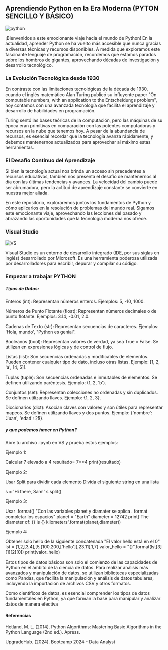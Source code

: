 ## Aprendiendo Python en la Era Moderna (PYTON SENCILLO Y BÁSICO)

![python](https://github.com/AleDV89/PYTHON_BASIC/blob/main/python.png)

¡Bienvenidos a este emocionante viaje hacia el mundo de Python! En la actualidad, aprender Python se ha vuelto más accesible que nunca gracias a diversas técnicas y recursos disponibles. A medida que exploramos este fascinante lenguaje de programación, recordemos que estamos parados sobre los hombros de gigantes, aprovechando décadas de investigación y desarrollo tecnológico.

### La Evolución Tecnológica desde 1930
En contraste con las limitaciones tecnológicas de la década de 1930, cuando el inglés matemático Alan Turing publicó su influyente paper "On computable numbers, with an application to the Entscheidungs problem", hoy contamos con una avanzada tecnología que facilita el aprendizaje y desarrollo de habilidades en programación.

Turing sentó las bases teóricas de la computación, pero las máquinas de su época eran primitivas en comparación con las potentes computadoras y recursos en la nube que tenemos hoy. A pesar de la abundancia de recursos, es esencial recordar que la tecnología avanza rápidamente, y debemos mantenernos actualizados para aprovechar al máximo estas herramientas.

 ### El Desafío Continuo del Aprendizaje

 Si bien la tecnología actual nos brinda un acceso sin precedentes a recursos educativos, también nos presenta el desafío de mantenernos al día con las últimas tendencias y avances. La velocidad del cambio puede ser abrumadora, pero la actitud de aprendizaje constante se convierte en nuestra mejor aliada.

En este repositorio, exploraremos juntos los fundamentos de Python y cómo aplicarlos en la resolución de problemas del mundo real. Sigamos este emocionante viaje, aprovechando las lecciones del pasado y abrazando las oportunidades que la tecnología moderna nos ofrece.


### Visual Studio


![VS]("C:\Users\alede\Desktop\bootcamp\REPOSITORIOS\PYTHON_THE_BASIC\vs.png")


Visual Studio es un entorno de desarrollo integrado (IDE, por sus siglas en inglés) desarrollado por Microsoft. Es una herramienta poderosa utilizada por desarrolladores para escribir, depurar y compilar su código.

### Empezar a trabajar PYTHON

##### Tipos de Datos:

Enteros (int): Representan números enteros. Ejemplos: 5, -10, 1000.


Números de Punto Flotante (float): Representan números decimales o de punto flotante. Ejemplos: 3.14, -0.01, 2.0.

Cadenas de Texto (str): Representan secuencias de caracteres. Ejemplos: 'Hola, mundo', "Python es genial".

Booleanos (bool): Representan valores de verdad, ya sea True o False. Se utilizan en expresiones lógicas y de control de flujo.

Listas (list): Son secuencias ordenadas y modificables de elementos. Pueden contener cualquier tipo de dato, incluso otras listas. Ejemplo: [1, 2, 'a', [4, 5]].

Tuplas (tuple): Son secuencias ordenadas e inmutables de elementos. Se definen utilizando paréntesis. Ejemplo: (1, 2, 'b').

Conjuntos (set): Representan colecciones no ordenadas y sin duplicados. Se definen utilizando llaves. Ejemplo: {1, 2, 3}.

Diccionarios (dict): Asocian claves con valores y son útiles para representar mapeos. Se definen utilizando llaves y dos puntos. Ejemplo: {'nombre': 'Juan', 'edad': 25}.

##### y que podemos hacer en Python? 

Abre tu archivo .ipynb en VS y prueba estos ejemplos: 


Ejemplo 1: 

Calcular 7 elevado a 4
resultado= 7**4 print(resultado)

Ejemplo 2: 

Usar Split para dividir cada elemento
Divida el siguiente string en una lista

s = 'Hi there, Sam!' s.split()

Ejemplo 3:

Usar .format()
"Con las variables planet y diamater se aplica . format completar los espacios" planet = "Earth" diameter = 12742 
print('The diameter of: {} is {} kilometers'.format(planet,diameter))

Ejemplo 4:

Obtener solo hello de la siguiente concatenada
"El valor hello está en el 0" lst = [1,2,[3,4],[5,[100,200,['hello']],23,11],1,7] valor_hello = "{}".format(lst[3][1][2][0]) 
print(valor_hello)




Estos tipos de datos básicos son solo el comienzo de las capacidades de Python en el ámbito de la ciencia de datos. Para realizar análisis más avanzados y manipulación de datos, se utilizan bibliotecas especializadas como Pandas, que facilita la manipulación y análisis de datos tabulares, incluyendo la importación de archivos CSV y otros formatos.

Como científicos de datos, es esencial comprender los tipos de datos fundamentales en Python, ya que forman la base para manipular y analizar datos de manera efectiva










#### Referencias

Hetland, M. L. (2014). Python Algorithms: Mastering Basic Algorithms in the Python Language (2nd ed.). Apress.

UpgradeHub. (2024). Bootcamp 2024 - Data Analyst
